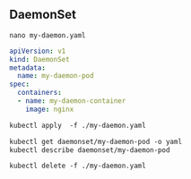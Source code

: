 ## DaemonSet
`nano my-daemon.yaml`
```yaml
apiVersion: v1
kind: DaemonSet
metadata:
  name: my-daemon-pod
spec:
  containers:
  - name: my-daemon-container
    image: nginx
```

```txt
kubectl apply  -f ./my-daemon.yaml

kubectl get daemonset/my-daemon-pod -o yaml
kubectl describe daemonset/my-daemon-pod

kubectl delete -f ./my-daemon.yaml
```
